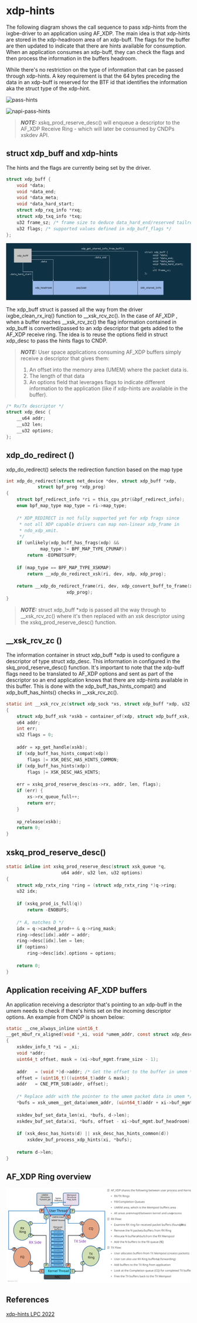 # xdp-hints

The following diagram shows the call sequence to pass xdp-hints from the ixgbe-driver to an application using AF_XDP. The main idea is that xdp-hints are stored in the xdp-headroom area of an xdp-buff. The flags for the buffer are then updated to indicate that there are hints available for consumption. When an application consumes an xdp-buff, they can check the flags and then process the information in the buffers headroom.

While there's no restriction on the type of information that can be passed through xdp-hints. A key requirement is that the 64 bytes preceding the data in an xdp-buff is reserved for the BTF id that identifies the information aka the struct type of the xdp-hint.

![pass-hints](http://www.plantuml.com/plantuml/proxy?cache=no&src=https://raw.githubusercontent.com/maryamtahhan/notes/main/xdp-hints/plantuml/rx-path.puml)

![napi-pass-hints](http://www.plantuml.com/plantuml/proxy?cache=no&src=https://raw.githubusercontent.com/maryamtahhan/notes/main/xdp-hints/plantuml/rx-napi-path.puml)

> **_NOTE:_** xskq_prod_reserve_desc() will enqueue a descriptor to the AF_XDP
Receive Ring - which will later be consumed by CNDPs xskdev API.

## struct xdp_buff and xdp-hints

The hints and the flags are currently being set by the driver.

```c
struct xdp_buff {
    void *data;
    void *data_end;
    void *data_meta;
    void *data_hard_start;
    struct xdp_rxq_info *rxq;
    struct xdp_txq_info *txq;
    u32 frame_sz; /* frame size to deduce data_hard_end/reserved tailroom*/
    u32 flags; /* supported values defined in xdp_buff_flags */
};
```

![xdp-buff](./images/xdp-buff.png)

The xdp_buff struct is passed all the way from the driver ixgbe_clean_rx_irq() function to __xsk_rcv_zc(). In the case of AF_XDP , when a buffer reaches __xsk_rcv_zc() the flag information contained in xdp_buff
is converted/passed to an xdp descriptor that gets added to the AF_XDP receive
ring. The idea is to reuse the options field in struct xdp_desc to pass the
hints flags to CNDP.

> **_NOTE:_** User space applications consuming AF_XDP buffers simply receive a
> descriptor that gives them:
>
>1. An offset into the memory area (UMEM) where the packet data is.
>2. The length of that data
>3. An options field that leverages flags to indicate different information to the
> application (like if xdp-hints are available in the buffer).

```c
/* Rx/Tx descriptor */
struct xdp_desc {
    __u64 addr;
    __u32 len;
    __u32 options;
};
```

## xdp_do_redirect ()

xdp_do_redirect() selects the redirection function based on the map type

```c
int xdp_do_redirect(struct net_device *dev, struct xdp_buff *xdp,
            struct bpf_prog *xdp_prog)
{
    struct bpf_redirect_info *ri = this_cpu_ptr(&bpf_redirect_info);
    enum bpf_map_type map_type = ri->map_type;

    /* XDP_REDIRECT is not fully supported yet for xdp frags since
     * not all XDP capable drivers can map non-linear xdp_frame in
     * ndo_xdp_xmit.
     */
    if (unlikely(xdp_buff_has_frags(xdp) &&
             map_type != BPF_MAP_TYPE_CPUMAP))
        return -EOPNOTSUPP;

    if (map_type == BPF_MAP_TYPE_XSKMAP)
        return __xdp_do_redirect_xsk(ri, dev, xdp, xdp_prog);

    return __xdp_do_redirect_frame(ri, dev, xdp_convert_buff_to_frame(xdp),
                       xdp_prog);
}
```

> **_NOTE:_** struct xdp_buff *xdp is passed all the way through to __xsk_rcv_zc()
where it's then replaced with an xsk descriptor using the xskq_prod_reserve_desc()
function.

## __xsk_rcv_zc ()

The information container in struct xdp_buff *xdp is used to configure a descriptor
of type struct xdp_desc. This information in configured in the skq_prod_reserve_desc() function. It's important to note that the xdp-buff flags need to be translated to AF_XDP options and sent as part of the descriptor so an end application knows that there are xdp-hints available in this buffer. This is done with the xdp_buff_has_hints_compat() and xdp_buff_has_hints() checks in __xsk_rcv_zc().

```c
static int __xsk_rcv_zc(struct xdp_sock *xs, struct xdp_buff *xdp, u32 len)
{
    struct xdp_buff_xsk *xskb = container_of(xdp, struct xdp_buff_xsk, xdp);
    u64 addr;
    int err;
    u32 flags = 0;

    addr = xp_get_handle(xskb);
    if (xdp_buff_has_hints_compat(xdp))
        flags |= XSK_DESC_HAS_HINTS_COMMON;
    if (xdp_buff_has_hints(xdp))
        flags |= XSK_DESC_HAS_HINTS;

    err = xskq_prod_reserve_desc(xs->rx, addr, len, flags);
    if (err) {
        xs->rx_queue_full++;
        return err;
    }

    xp_release(xskb);
    return 0;
}
```

## xskq_prod_reserve_desc()

```c
static inline int xskq_prod_reserve_desc(struct xsk_queue *q,
                     u64 addr, u32 len, u32 options)
{
    struct xdp_rxtx_ring *ring = (struct xdp_rxtx_ring *)q->ring;
    u32 idx;

    if (xskq_prod_is_full(q))
        return -ENOBUFS;

    /* A, matches D */
    idx = q->cached_prod++ & q->ring_mask;
    ring->desc[idx].addr = addr;
    ring->desc[idx].len = len;
    if (options)
        ring->desc[idx].options = options;

    return 0;
}
```

## Application receiving AF_XDP buffers

An application receiving a descriptor that's pointing to an xdp-buff in the umem
needs to check if there's hints set on the incoming descriptor options. An example from CNDP is shown below:

```c
static __cne_always_inline uint16_t
__get_mbuf_rx_aligned(void *_xi, void *umem_addr, const struct xdp_desc *d, void **bufs)
{
    xskdev_info_t *xi = _xi;
    void *addr;
    uint64_t offset, mask = (xi->buf_mgmt.frame_size - 1);

    addr   = (void *)d->addr; /* Get the offset to the buffer in umem */
    offset = (uint16_t)((uint64_t)addr & mask);
    addr   = CNE_PTR_SUB(addr, offset);

    /* Replace addr with the pointer to the umem packet data in umem */
    *bufs = xsk_umem__get_data(umem_addr, (uint64_t)addr + xi->buf_mgmt.pool_header_sz);

    xskdev_buf_set_data_len(xi, *bufs, d->len);
    xskdev_buf_set_data(xi, *bufs, offset - xi->buf_mgmt.buf_headroom);

    if (xsk_desc_has_hints(d) || xsk_desc_has_hints_common(d))
        xskdev_buf_process_xdp_hints(xi, *bufs);

    return d->len;
}
```

## AF_XDP Ring overview

![AF_XDP Ring overview](https://raw.githubusercontent.com/CloudNativeDataPlane/cndp/main/doc/guides/prog_guide/img/umem_mbuf.svg)

## References

[xdp-hints LPC 2022](https://lpc.events/event/16/contributions/1362/attachments/1056/2017/xdp-hints-lpc2022.pdf)
